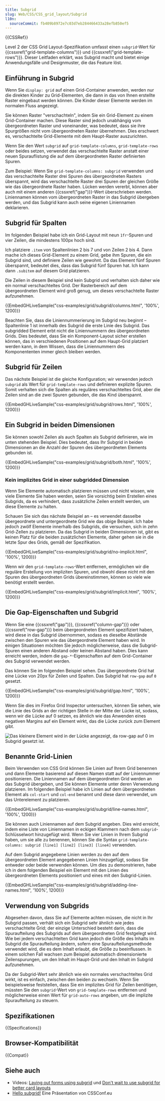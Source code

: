 ```yaml
---
title: Subgrid
slug: Web/CSS/CSS_grid_layout/Subgrid
l10n:
  sourceCommit: fb409b8972e7c03d7eb284466433a28efb850ef5
---
```


{{CSSRef}}

Level 2 der CSS Grid Layout-Spezifikation umfasst einen `subgrid`-Wert für {{cssxref("grid-template-columns")}} und {{cssxref("grid-template-rows")}}. Dieser Leitfaden erklärt, was Subgrid macht und bietet einige Anwendungsfälle und Designmuster, die das Feature löst.

## Einführung in Subgrid

Wenn Sie `display: grid` auf einen Grid-Container anwenden, werden nur die direkten Kinder zu Grid-Elementen, die dann in das von Ihnen erstellte Raster eingebaut werden können. Die Kinder dieser Elemente werden im normalen Fluss angezeigt.

Sie können Raster "verschachteln", indem Sie ein Grid-Element zu einem Grid-Container machen. Diese Raster sind jedoch unabhängig vom übergeordneten Raster und voneinander, was bedeutet, dass sie ihre Spurgrößen nicht vom übergeordneten Raster übernehmen. Dies erschwert es, verschachtelte Grid-Elemente mit dem Haupt-Raster auszurichten.

Wenn Sie den Wert `subgrid` auf `grid-template-columns`, `grid-template-rows` oder beides setzen, verwendet das verschachtelte Raster anstatt einer neuen Spurauflistung die auf dem übergeordneten Raster definierten Spuren.

Zum Beispiel: Wenn Sie `grid-template-columns: subgrid` verwenden und das verschachtelte Raster drei Spuren des übergeordneten Rasters überspannt, wird das verschachtelte Raster drei Spuren der gleichen Größe wie das übergeordnete Raster haben. Lücken werden vererbt, können aber auch mit einem anderen {{cssxref("gap")}}-Wert überschrieben werden. Liniennamen können vom übergeordneten Raster in das Subgrid übergeben werden, und das Subgrid kann auch seine eigenen Liniennamen deklarieren.

## Subgrid für Spalten

Im folgenden Beispiel habe ich ein Grid-Layout mit neun `1fr`-Spuren und vier Zeilen, die mindestens 100px hoch sind.

Ich platziere `.item` von Spaltenlinien 2 bis 7 und von Zeilen 2 bis 4. Dann mache ich dieses Grid-Element zu einem Grid, gebe ihm Spuren, die ein Subgrid sind, und definiere Zeilen wie gewohnt. Da das Element fünf Spuren überspannt, bedeutet dies, dass das Subgrid fünf Spuren hat. Ich kann dann `.subitem` auf diesem Grid platzieren.

Die Zeilen in diesem Beispiel sind kein Subgrid und verhalten sich daher wie ein normal verschachteltes Grid. Der Rasterbereich auf dem übergeordneten Element wird groß genug, um dieses verschachtelte Raster aufzunehmen.

{{EmbedGHLiveSample("css-examples/grid/subgrid/columns.html", '100%', 1200)}}

Beachten Sie, dass die Liniennummerierung im Subgrid neu beginnt – Spaltenlinie 1 ist innerhalb des Subgrid die erste Linie des Subgrid. Das subgridded Element erbt nicht die Liniennummern des übergeordneten Grids. Dies bedeutet, dass Sie ein Komponent-Layout sicher erstellen können, das in verschiedenen Positionen auf dem Haupt-Grid platziert werden kann, in dem Wissen, dass die Liniennummern des Komponententen immer gleich bleiben werden.

## Subgrid für Zeilen

Das nächste Beispiel ist die gleiche Konfiguration; wir verwenden jedoch `subgrid` als Wert für `grid-template-rows` und definieren explizite Spuren. Somit verhalten sich die Spalten als reguläres verschachteltes Grid, aber die Zeilen sind an die zwei Spuren gebunden, die das Kind überspannt.

{{EmbedGHLiveSample("css-examples/grid/subgrid/rows.html", '100%', 1200)}}

## Ein Subgrid in beiden Dimensionen

Sie können sowohl Zeilen als auch Spalten als Subgrid definieren, wie im unten stehenden Beispiel. Dies bedeutet, dass Ihr Subgrid in beiden Dimensionen an die Anzahl der Spuren des übergeordneten Elements gebunden ist.

{{EmbedGHLiveSample("css-examples/grid/subgrid/both.html", '100%', 1200)}}

### Kein implizites Grid in einer subgridded Dimension

Wenn Sie Elemente automatisch platzieren müssen und nicht wissen, wie viele Elemente Sie haben werden, seien Sie vorsichtig beim Erstellen eines Subgrids, da es verhindert, dass zusätzliche Zeilen erstellt werden, um diese Elemente zu halten.

Schauen Sie sich das nächste Beispiel an – es verwendet dasselbe übergeordnete und untergeordnete Grid wie das obige Beispiel. Ich habe jedoch zwölf Elemente innerhalb des Subgrids, die versuchen, sich in zehn Grid-Zellen zu platzieren. Da das Subgrid in beiden Dimensionen ist, gibt es keinen Platz für die beiden zusätzlichen Elemente, daher gehen sie in die letzte Spur des Grids, gemäß der Spezifikation.

{{EmbedGHLiveSample("css-examples/grid/subgrid/no-implicit.html", '100%', 1200)}}

Wenn wir den `grid-template-rows`-Wert entfernen, ermöglichen wir die reguläre Erstellung von impliziten Spuren, und obwohl diese nicht mit den Spuren des übergeordneten Grids übereinstimmen, können so viele wie benötigt erstellt werden.

{{EmbedGHLiveSample("css-examples/grid/subgrid/implicit.html", '100%', 1200)}}

## Die Gap-Eigenschaften und Subgrid

Wenn Sie eine {{cssxref("gap")}}, {{cssxref("column-gap")}} oder {{cssxref("row-gap")}} beim übergeordneten Element spezifiziert haben, wird diese in das Subgrid übernommen, sodass es dieselbe Abstände zwischen den Spuren wie das übergeordnete Element haben wird. In einigen Situationen möchten Sie jedoch möglicherweise, dass die Subgrid-Spuren einen anderen Abstand oder keinen Abstand haben. Dies kann erreicht werden, indem die `gap-*`-Eigenschaften auf dem Grid-Container des Subgrid verwendet werden.

Das können Sie im folgenden Beispiel sehen. Das übergeordnete Grid hat eine Lücke von 20px für Zeilen und Spalten. Das Subgrid hat `row-gap` auf `0` gesetzt.

{{EmbedGHLiveSample("css-examples/grid/subgrid/gap.html", '100%', 1200)}}

Wenn Sie dies im Firefox Grid Inspector untersuchen, können Sie sehen, wie die Linie des Grids an der richtigen Stelle in der Mitte der Lücke ist, sodass, wenn wir die Lücke auf 0 setzen, es ähnlich wie das Anwenden eines negativen Margins auf ein Element wirkt, das die Lücke zurück zum Element gibt.

![Das kleinere Element wird in der Lücke angezeigt, da row-gap auf 0 im Subgrid gesetzt ist.](gap.png)

## Benannte Grid-Linien

Beim Verwenden von CSS Grid können Sie Linien auf Ihrem Grid benennen und dann Elemente basierend auf diesen Namen statt auf der Liniennummer positionieren. Die Liniennamen auf dem übergeordneten Grid werden an das Subgrid übergeben, und Sie können Elemente unter deren Verwendung platzieren. Im folgenden Beispiel habe ich Linien auf dem übergeordneten Element als `col-start` und `col-end` benannt und diese dann verwendet, um das Unterelement zu platzieren.

{{EmbedGHLiveSample("css-examples/grid/subgrid/line-names.html", '100%', 1200)}}

Sie können auch Liniennamen auf dem Subgrid angeben. Dies wird erreicht, indem eine Liste von Liniennamen in eckigen Klammern nach dem `subgrid`-Schlüsselwort hinzugefügt wird. Wenn Sie vier Linien in Ihrem Subgrid haben, um sie alle zu benennen, können Sie die Syntax `grid-template-columns: subgrid [line1] [line2] [line3] [line4]` verwenden.

Auf dem Subgrid angegebene Linien werden zu den auf dem übergeordneten Element angegebenen Linien hinzugefügt, sodass Sie entweder oder beide verwenden können. Um dies zu demonstrieren, habe ich in dem folgenden Beispiel ein Element mit den Linien des übergeordneten Elements positioniert und eines mit den Subgrid-Linien.

{{EmbedGHLiveSample("css-examples/grid/subgrid/adding-line-names.html", '100%', 1200)}}

## Verwendung von Subgrids

Abgesehen davon, dass Sie auf Elemente achten müssen, die nicht in Ihr Subgrid passen, verhält sich ein Subgrid sehr ähnlich wie jedes verschachtelte Grid; der einzige Unterschied besteht darin, dass die Spuraufteilung des Subgrids auf dem übergeordneten Grid festgelegt wird. Wie bei jedem verschachtelten Grid kann jedoch die Größe des Inhalts im Subgrid die Spuraufteilung ändern, sofern eine Spuraufteilungsmethode verwendet wird, die es dem Inhalt erlaubt, die Größe zu beeinflussen. In einem solchen Fall wachsen zum Beispiel automatisch dimensionierte Zeilenspurungen, um den Inhalt im Haupt-Grid und den Inhalt im Subgrid aufzunehmen.

Da der Subgrid-Wert sehr ähnlich wie ein normales verschachteltes Grid wirkt, ist es einfach, zwischen den beiden zu wechseln. Wenn Sie beispielsweise feststellen, dass Sie ein implizites Grid für Zeilen benötigen, müssten Sie den `subgrid`-Wert von `grid-template-rows` entfernen und möglicherweise einen Wert für `grid-auto-rows` angeben, um die implizite Spuraufteilung zu steuern.

## Spezifikationen

{{Specifications}}

## Browser-Kompatibilität

{{Compat}}

## Siehe auch

- Videos: [Laying out forms using subgrid](https://www.youtube.com/watch?v=gmQlK3kRft4) und [Don't wait to use subgrid for better card layouts](https://www.youtube.com/watch?v=lLnFtK1LNu4)
- [Hello subgrid!](https://noti.st/rachelandrew/i6gUcF/hello-subgrid) Eine Präsentation von CSSConf.eu
